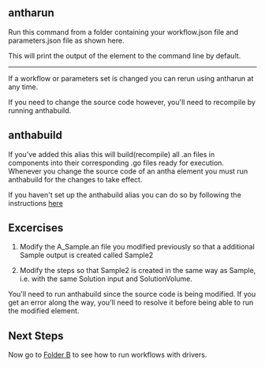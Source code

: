 ## antharun


Run this command from a folder containing your workflow.json file and parameters.json file
as shown here. 

This will print the output of the element to the command line by default.

________________

If a workflow or parameters set is changed you can rerun using antharun at any time. 

If you need to change the source code however, you'll need to recompile by running anthabuild.


## anthabuild

If you’ve added this alias this will build(recompile) all .an files in components into their corresponding .go files ready for execution. 
Whenever you change the source code of an antha element you must run anthabuild for the changes to take effect.

If you haven't set up the anthabuild alias you can do so by following the instructions [here](../../../../../README.md)

## Excercises

1. Modify the A_Sample.an file you modified previously so that a additional Sample output is created called Sample2

2. Modify the steps so that Sample2 is created in the same way as Sample, i.e. with the same Solution input and SolutionVolume.


You'll need to run anthabuild since the source code is being modified. If you get an error along the way, you'll need to resolve it before being able to run the modified element.

## Next Steps

Now go to [Folder B](../B_parallelruns/readme_drivers.md) to see how to run workflows with drivers.
